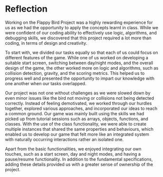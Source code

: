 # Reflection

Working on the Flappy Bird Project was a highly rewarding experience for us as we had the opportunity to apply the concepts learnt in class. While we were confident of our coding ability to effectively use logic, algorithms, and debugging skills, we discovered that this project required a lot more than coding, in terms of design and creativity. 

To start with, we divided our tasks equally so that each of us could focus on different features of the game. While one of us worked on developing a suitable start screen, switching between day/night modes, and the overall design of the game, the other worked more on logic and algorithms, such as collision detection, gravity, and the scoring metrics. This helped us to progress well and presented the opportunity to impart our knowledge with one another when our tasks overlapped.

Our project was not one without challenges as we were slowed down by even minor issues like the bird not moving or collisions not being detected correctly. Instead of feeling demotivated, we worked through our hurdles together, explored various approaches, and incorporated our ideas to reach a common ground. Our game was mainly built using the skills we had picked up from tutorial sessions such as arrays, objects, functions, and classes. With the use of the class functionality, we were able to create multiple instances that shared the same properties and behaviours, which enabled us to develop our game that felt more like an integrated system with naturally occurring interactions rather an isolated one.

Apart from the basic functionalities, we enjoyed integrating our own touches, such as a start screen, day and night modes, and having a pause/resume functionality. In addition to the fundamental specifications, adding these details provided us with a greater sense of ownership of the project. 


